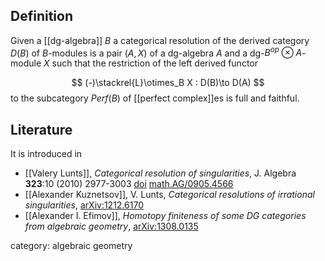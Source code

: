 ## Definition

Given a [[dg-algebra]] $B$ a categorical resolution of the derived category $D(B)$ of $B$-modules is a pair $(A,X)$ of a dg-algebra $A$ and a dg-$B^{op}\otimes A$-module $X$ such that the restriction of the left derived functor

$$
(-)\stackrel{L}\otimes_B X : D(B)\to D(A)
$$
to the subcategory $Perf(B)$ of [[perfect complex]]es is full and faithful. 

## Literature

It is introduced in

* [[Valery Lunts]], _Categorical resolution of singularities_, J. Algebra __323__:10 (2010) 2977-3003 [doi](https://doi.org/10.1016/j.jalgebra.2009.12.023) [math.AG/0905.4566](https://arxiv.org/abs/0905.4566)
* [[Alexander Kuznetsov]], V. Lunts, _Categorical resolutions of irrational singularities_, [arXiv:1212.6170](https://arxiv.org/abs/1212.6170)
* [[Alexander I. Efimov]], _Homotopy finiteness of some DG categories from algebraic geometry_, [arXiv:1308.0135](https://arxiv.org/abs/1308.0135) 

category: algebraic geometry
